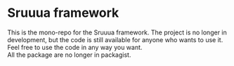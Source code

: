 # Sruuua framework

This is the mono-repo for the Sruuua framework. The project is no longer in development, but the code is still available for anyone who wants to use it.  
Feel free to use the code in any way you want.  
All the package are no longer in packagist.

